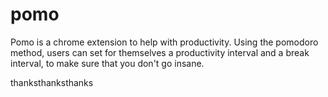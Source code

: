 # pomo
  Pomo is a chrome extension to help with productivity. Using the pomodoro method, users can set for themselves a productivity interval and a break interval, to make sure that you don't go insane. 
  
  
  thanksthanksthanks
